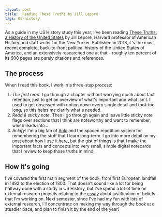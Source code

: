```yaml
---
layout: post
title:  Reading These Truths by Jill Lepore
tags: US-history
---
```


As a guide in my US History study this year, I've been reading [These Truths: a History of the United States](https://www.indiebound.org/buy-local/9780393357424) by Jill Lepore, Harvard professor of American History and staff writer for the New Yorker. Published in 2018, it's the most recent complete, back-to-front political history of the United States of America, and an extensively researched one at that - roughly ten percent of its 900 pages are purely citations and references.

## The process

When I read this book, I work in a three-step process:
1. *The first read.* I go through a chapter without worrying much about fact retention, just to get an overview of what's important and what isn't. I used to get obsessed with noting down every single detail and took too long, so this helps me clarify what's needed.
2. *Read & sticky note.* Then I go through again and leave little sticky note flags over sections that I think are noteworthy and want to remember, which leads into...
3. *Ankify!* I'm a big fan of [Anki](https://apps.ankiweb.net) and the spaced repetition system for remembering the stuff that I learn long-term. I go into more detail on my post about how I use it [here](../spaced-rep), but the gist of things is that I make the important facts and concepts into very small, simple digital notecards that I review to keep those truths in mind.

## How it's going

I've covered the first main segment of the book, from first European landfall in 1492 to the election of 1800. That doesn't sound like a lot for being halfway done with a study in US History, but I've spend a lot of time on external research projects relating to the [essay](../justification) about justification of beliefs that I'm working on. Next semester, since I've had my fun with lots of external research, I'll concentrate on making my way through the book at a steadier pace, and plan to finish it by the end of the year!
